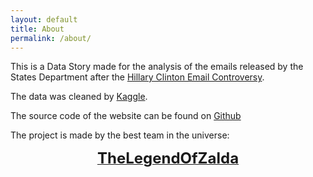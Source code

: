 ```yaml
---
layout: default
title: About
permalink: /about/
---
```



This is a Data Story made for the analysis of the emails released by the States Department after the [Hillary Clinton Email Controversy](https://en.wikipedia.org/wiki/Hillary_Clinton_email_controversy).   

The data was cleaned by [Kaggle](https://www.kaggle.com/kaggle/hillary-clinton-emails).   

The source code of the website can be found on [Github](https://github.com/TheLegendOfZalda/TheLegendOfZalda.github.io)

The project is made by the best team in the universe:   
<center><a href="https://github.com/TheLegendOfZalda"><b><font size="+2">TheLegendOfZalda</font></b></a></center>


